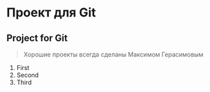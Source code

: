 # Проект для Git
## Project for Git

> Хорошие проекты всегда сделаны Максимом Герасимовым

1. First
2. Second
3. Third